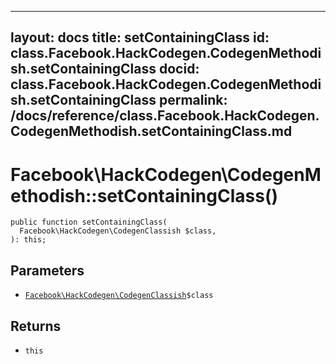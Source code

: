 
***

layout: docs
title: setContainingClass
id: class.Facebook.HackCodegen.CodegenMethodish.setContainingClass
docid: class.Facebook.HackCodegen.CodegenMethodish.setContainingClass
permalink: /docs/reference/class.Facebook.HackCodegen.CodegenMethodish.setContainingClass.md
---







# Facebook\\HackCodegen\\CodegenMethodish::setContainingClass()




``` Hack
public function setContainingClass(
  Facebook\HackCodegen\CodegenClassish $class,
): this;
```




## Parameters




+ [` Facebook\HackCodegen\CodegenClassish `](<class.Facebook.HackCodegen.CodegenClassish.md>)`` $class ``




## Returns




* ` this `